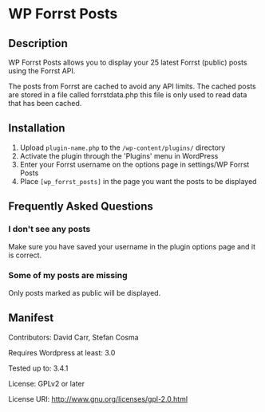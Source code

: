 WP Forrst Posts
======

Description
------
WP Forrst Posts allows you to display your 25 latest Forrst (public) posts using the Forrst API. 

The posts from Forrst are cached to avoid any API limits. The cached posts are stored in a file called forrstdata.php this file is only used to read data that has been cached.

Installation
------
1. Upload `plugin-name.php` to the `/wp-content/plugins/` directory
2. Activate the plugin through the 'Plugins' menu in WordPress
3. Enter your Forrst username on the options page in settings/WP Forrst Posts
4. Place `[wp_forrst_posts]` in the page you want the posts to be displayed

Frequently Asked Questions
------
### I don't see any posts

Make sure you have saved your username in the plugin options page and it is correct.

### Some of my posts are missing

Only posts marked as public will be displayed. 

Manifest
------
Contributors: David Carr, Stefan Cosma

Requires Wordpress at least: 3.0

Tested up to: 3.4.1

License: GPLv2 or later

License URI: http://www.gnu.org/licenses/gpl-2.0.html